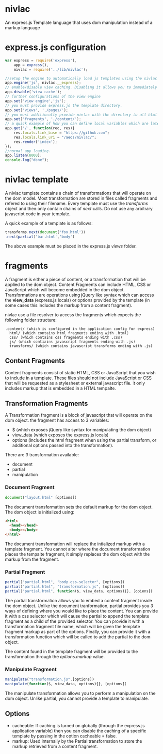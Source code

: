 nivlac
======

An express.js Template language that uses dom manipulation instead of a markup language

# express.js configuration

```js
var	express = require('express'),
	app = express(),
	nivlac = require('../lib/nivlac');

//setup the engine to automatically load js templates using the nivlac engine.
app.engine('js', nivlac.__express);
// enable/disable view caching. Disabling it allows you to immediately see your changes.
app.disable('view cache');
// further configurations of the view engine
app.set('view engine','js');
// you must provide express.js the template directory.
app.set('views', './pages/');
// you must additionally provide nivlac with the directory to all html partials, transforms, css and js embedded into templates.
app.set('fragments', './content/');
// a quick example of how you can define local variables which are later used in the view_data object within a template.
app.get('/', function(req, res){
	res.locals.link_base = "https://github.com";
	res.locals.link_uri = "/aeos/nivlac/";
	res.render('index');
});
//normal app loading.
app.listen(8000);
console.log("done");
```

# nivlac template

A nivlac template contains a chain of transformations that will operate on the dom model. Most transformation are stored in files called fragments and refered to using their filename. Every template must use the _transforms_ object and then only contain chains of _next_ calls. Do not use any arbitrary javascript code in your template.

A quick example of a template is as follows:
```js
transforms.next(document('foo.html'))
.next(partial('bar.html','body')
```

The above example must be placed in the express.js _views_ folder.

# fragments

A fragment is either a piece of content, or a transformation that will be applied to the dom object. Content Fragments can include HTML, CSS or JavaScript which will become embedded in the dom object. Transformations are operations using jQuery like syntax which can access the __view_data__ (express.js locals) or options provided by the template (in some cases this includes the markup from a content fragment).

nivlac use a file resolver to access the fragments which expects the following folder structure:
```
.content/ (which is configured in the application config for express)
  html/ (which contains html fragments ending with .html)
  css/ (which contains css fragments ending with .css)
  js/ (which contiains javascript fragments ending with .js)
  transforms/ (which contains javascript transforms ending with .js)
```

## Content Fragments

Content fragments consist of static HTML, CSS or JavaScript that you wish to include in a template. These files should not include JavaScript or CSS that will be requested as a stylesheet or external javascript file. It only includes markup that is embedded in a HTML tempalte.

## Transformation Fragments

A Transformation fragment is a block of javascript that will operate on the dom object. the fragment has access to 3 variables: 
- $ (which exposes jQuery like syntax for manipulating the dom object)
- view_data (which exposes the express.js locals)
- options (includes the html fragment when using the partial transform, or additional options passed into the transformation).

There are 3 transformation available:
- document
- partial
- manipulation

### Document Fragment

```js
document("layout.html" [options])
```
The document transformation sets the default markup for the dom object. The dom object is initialized using:
```html
<html>
  <head></head>
  <body></body>
</html>
```
The document transformation will replace the intialized markup with a template fragment. You cannot alter where the document transformation places the tempalte fragment, it simply replaces the dom object with the markup from the fragment.

### Partial Fragment

```js
partial("partial.html", "body.css-selector", [options])
partial("partial.html", "transformation.js", [options])
partial("partial.html", function($, view_data, options){}, [opions])
```

The partial transformation allows you to embed a content fragment inside the dom object. Unlike the document tranformation, partial provides you 3 ways of defining where you would like to place the content. You can provide it with a css selector which will cause the partial to append the template fragment as a child of the provided selector. You can provide it with a transformation fragment file name, which will be given the template fragment markup as part of the options. Finally, you can provide it with a transformation function which will be called to add the partial to the dom object.

The content found in the template fragment will be provided to the transformation through the _options.markup_ value.

### Manipulate Fragment

```js
manipulate("transformation.js",[options])
manipulate(function($, view_data, options){}, [options])
```
The manipulate transformation allows you to perform a manipulation on the dom object. Unlike partial, you cannot provide a template to manipulate. 

## Options

- cacheable: If caching is turned on globally (through the express.js application variable) then you can disable the caching of a specific template by passing in the option cacheable = false.
- markup: Used internally by the Partial transformation to store the markup retrieved from a content fragment.
